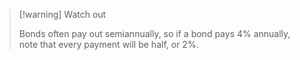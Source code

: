 >[!warning] Watch out
>
>Bonds often pay out semiannually, so if a bond pays 4% annually, note that every payment will be half, or 2%. 